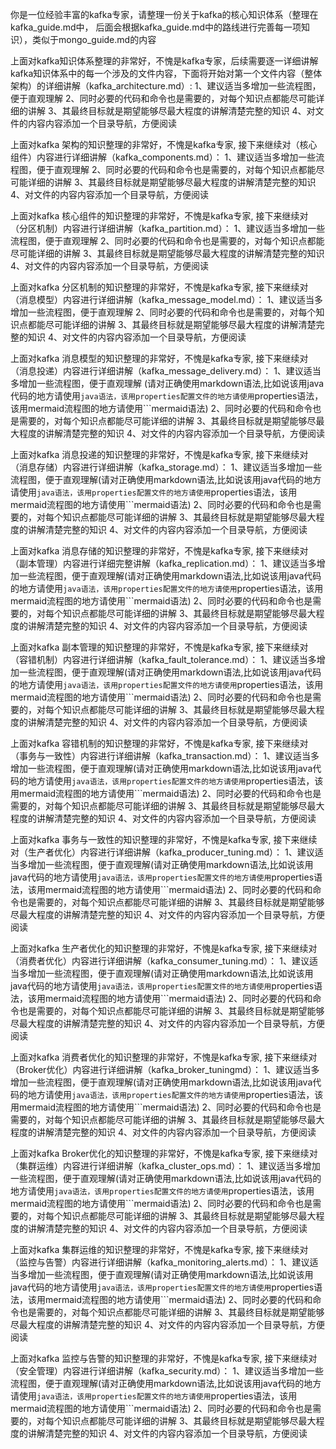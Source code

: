 你是一位经验丰富的kafka专家，请整理一份关于kafka的核心知识体系（整理在kafka_guide.md中， 后面会根据kafka_guide.md中的路线进行完善每一项知识），类似于mongo_guide.md的内容

上面对kafka知识体系整理的非常好，不愧是kafka专家，后续需要逐一详细讲解kafka知识体系中的每一个涉及的文件内容，下面将开始对第一个文件内容（整体架构）的详细讲解（kafka_architecture.md）:
1、建议适当多增加一些流程图，便于直观理解
2、同时必要的代码和命令也是需要的，对每个知识点都能尽可能详细的讲解
3、其最终目标就是期望能够尽最大程度的讲解清楚完整的知识
4、对文件的内容内容添加一个目录导航，方便阅读


上面对kafka 架构的知识整理的非常好，不愧是kafka专家, 接下来继续对（核心组件）内容进行详细讲解（kafka_components.md）：
1、建议适当多增加一些流程图，便于直观理解
2、同时必要的代码和命令也是需要的，对每个知识点都能尽可能详细的讲解
3、其最终目标就是期望能够尽最大程度的讲解清楚完整的知识
4、对文件的内容内容添加一个目录导航，方便阅读


上面对kafka 核心组件的知识整理的非常好，不愧是kafka专家, 接下来继续对（分区机制）内容进行详细讲解（kafka_partition.md）：
1、建议适当多增加一些流程图，便于直观理解
2、同时必要的代码和命令也是需要的，对每个知识点都能尽可能详细的讲解
3、其最终目标就是期望能够尽最大程度的讲解清楚完整的知识
4、对文件的内容内容添加一个目录导航，方便阅读


上面对kafka 分区机制的知识整理的非常好，不愧是kafka专家, 接下来继续对（消息模型）内容进行详细讲解（kafka_message_model.md）：
1、建议适当多增加一些流程图，便于直观理解
2、同时必要的代码和命令也是需要的，对每个知识点都能尽可能详细的讲解
3、其最终目标就是期望能够尽最大程度的讲解清楚完整的知识
4、对文件的内容内容添加一个目录导航，方便阅读

上面对kafka 消息模型的知识整理的非常好，不愧是kafka专家, 接下来继续对（消息投递）内容进行详细讲解（kafka_message_delivery.md）：
1、建议适当多增加一些流程图，便于直观理解 (请对正确使用markdown语法,比如说该用java代码的地方请使用```java语法，该用properties配置文件的地方请使用```properties语法，该用mermaid流程图的地方请使用```mermaid语法)
2、同时必要的代码和命令也是需要的，对每个知识点都能尽可能详细的讲解
3、其最终目标就是期望能够尽最大程度的讲解清楚完整的知识
4、对文件的内容内容添加一个目录导航，方便阅读


上面对kafka 消息投递的知识整理的非常好，不愧是kafka专家, 接下来继续对（消息存储）内容进行详细讲解（kafka_storage.md）：
1、建议适当多增加一些流程图，便于直观理解(请对正确使用markdown语法,比如说该用java代码的地方请使用```java语法，该用properties配置文件的地方请使用```properties语法，该用mermaid流程图的地方请使用```mermaid语法)
2、同时必要的代码和命令也是需要的，对每个知识点都能尽可能详细的讲解
3、其最终目标就是期望能够尽最大程度的讲解清楚完整的知识
4、对文件的内容内容添加一个目录导航，方便阅读

上面对kafka 消息存储的知识整理的非常好，不愧是kafka专家, 接下来继续对（副本管理）内容进行详细完整讲解（kafka_replication.md）：
1、建议适当多增加一些流程图，便于直观理解(请对正确使用markdown语法,比如说该用java代码的地方请使用```java语法，该用properties配置文件的地方请使用```properties语法，该用mermaid流程图的地方请使用```mermaid语法)
2、同时必要的代码和命令也是需要的，对每个知识点都能尽可能详细的讲解
3、其最终目标就是期望能够尽最大程度的讲解清楚完整的知识
4、对文件的内容内容添加一个目录导航，方便阅读


上面对kafka 副本管理的知识整理的非常好，不愧是kafka专家, 接下来继续对（容错机制）内容进行详细讲解（kafka_fault_tolerance.md）：
1、建议适当多增加一些流程图，便于直观理解(请对正确使用markdown语法,比如说该用java代码的地方请使用```java语法，该用properties配置文件的地方请使用```properties语法，该用mermaid流程图的地方请使用```mermaid语法)
2、同时必要的代码和命令也是需要的，对每个知识点都能尽可能详细的讲解
3、其最终目标就是期望能够尽最大程度的讲解清楚完整的知识
4、对文件的内容内容添加一个目录导航，方便阅读


上面对kafka 容错机制的知识整理的非常好，不愧是kafka专家, 接下来继续对（事务与一致性）内容进行详细讲解（kafka_transaction.md）：
1、建议适当多增加一些流程图，便于直观理解(请对正确使用markdown语法,比如说该用java代码的地方请使用```java语法，该用properties配置文件的地方请使用```properties语法，该用mermaid流程图的地方请使用```mermaid语法)
2、同时必要的代码和命令也是需要的，对每个知识点都能尽可能详细的讲解
3、其最终目标就是期望能够尽最大程度的讲解清楚完整的知识
4、对文件的内容内容添加一个目录导航，方便阅读


上面对kafka 事务与一致性的知识整理的非常好，不愧是kafka专家, 接下来继续对（生产者优化）内容进行详细讲解（kafka_producer_tuning.md）：
1、建议适当多增加一些流程图，便于直观理解(请对正确使用markdown语法,比如说该用java代码的地方请使用```java语法，该用properties配置文件的地方请使用```properties语法，该用mermaid流程图的地方请使用```mermaid语法)
2、同时必要的代码和命令也是需要的，对每个知识点都能尽可能详细的讲解
3、其最终目标就是期望能够尽最大程度的讲解清楚完整的知识
4、对文件的内容内容添加一个目录导航，方便阅读

上面对kafka 生产者优化的知识整理的非常好，不愧是kafka专家, 接下来继续对（消费者优化）内容进行详细讲解（kafka_consumer_tuning.md）：
1、建议适当多增加一些流程图，便于直观理解(请对正确使用markdown语法,比如说该用java代码的地方请使用```java语法，该用properties配置文件的地方请使用```properties语法，该用mermaid流程图的地方请使用```mermaid语法)
2、同时必要的代码和命令也是需要的，对每个知识点都能尽可能详细的讲解
3、其最终目标就是期望能够尽最大程度的讲解清楚完整的知识
4、对文件的内容内容添加一个目录导航，方便阅读


上面对kafka 消费者优化的知识整理的非常好，不愧是kafka专家, 接下来继续对（Broker优化）内容进行详细讲解（kafka_broker_tuningmd）：
1、建议适当多增加一些流程图，便于直观理解(请对正确使用markdown语法,比如说该用java代码的地方请使用```java语法，该用properties配置文件的地方请使用```properties语法，该用mermaid流程图的地方请使用```mermaid语法)
2、同时必要的代码和命令也是需要的，对每个知识点都能尽可能详细的讲解
3、其最终目标就是期望能够尽最大程度的讲解清楚完整的知识
4、对文件的内容内容添加一个目录导航，方便阅读


上面对kafka Broker优化的知识整理的非常好，不愧是kafka专家, 接下来继续对（集群运维）内容进行详细讲解（kafka_cluster_ops.md）：
1、建议适当多增加一些流程图，便于直观理解(请对正确使用markdown语法,比如说该用java代码的地方请使用```java语法，该用properties配置文件的地方请使用```properties语法，该用mermaid流程图的地方请使用```mermaid语法)
2、同时必要的代码和命令也是需要的，对每个知识点都能尽可能详细的讲解
3、其最终目标就是期望能够尽最大程度的讲解清楚完整的知识
4、对文件的内容内容添加一个目录导航，方便阅读

上面对kafka 集群运维的知识整理的非常好，不愧是kafka专家, 接下来继续对（监控与告警）内容进行详细讲解（kafka_monitoring_alerts.md）：
1、建议适当多增加一些流程图，便于直观理解(请对正确使用markdown语法,比如说该用java代码的地方请使用```java语法，该用properties配置文件的地方请使用```properties语法，该用mermaid流程图的地方请使用```mermaid语法)
2、同时必要的代码和命令也是需要的，对每个知识点都能尽可能详细的讲解
3、其最终目标就是期望能够尽最大程度的讲解清楚完整的知识
4、对文件的内容内容添加一个目录导航，方便阅读


上面对kafka 监控与告警的知识整理的非常好，不愧是kafka专家, 接下来继续对（安全管理）内容进行详细讲解（kafka_security.md）：
1、建议适当多增加一些流程图，便于直观理解(请对正确使用markdown语法,比如说该用java代码的地方请使用```java语法，该用properties配置文件的地方请使用```properties语法，该用mermaid流程图的地方请使用```mermaid语法)
2、同时必要的代码和命令也是需要的，对每个知识点都能尽可能详细的讲解
3、其最终目标就是期望能够尽最大程度的讲解清楚完整的知识
4、对文件的内容内容添加一个目录导航，方便阅读